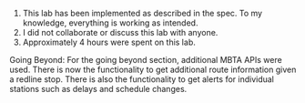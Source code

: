 1. This lab has been implemented as described in the spec. To my knowledge, everything is working as intended.
2. I did not collaborate or discuss this lab with anyone.
3. Approximately 4 hours were spent on this lab.

Going Beyond: For the going beyond section, additional MBTA APIs were used. There is now the functionality to get additional route information given a redline stop. There is also the functionality to get alerts for individual stations such as delays and schedule changes.
